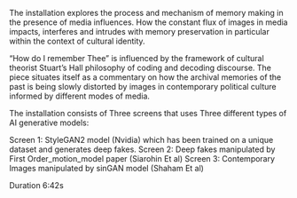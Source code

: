 The installation explores the process and mechanism of memory making in the presence of media influences. How the constant flux of images in media impacts, interferes and intrudes with memory preservation in particular within the context of cultural identity.

“How do I remember Thee” is influenced by the framework of cultural theorist Stuart’s Hall philosophy of coding and decoding discourse. The piece situates itself as a commentary on how the archival memories of the past is being slowly distorted by images in contemporary political culture informed by different modes of media.

The installation consists of Three screens that uses Three different types of AI generative models: 

Screen 1: StyleGAN2 model (Nvidia) which has been trained on a unique dataset and generates deep fakes. 
Screen 2: Deep fakes manipulated by First Order_motion_model paper (Siarohin Et al)
Screen 3:  Contemporary Images manipulated by sinGAN model (Shaham Et al)

Duration 6:42s